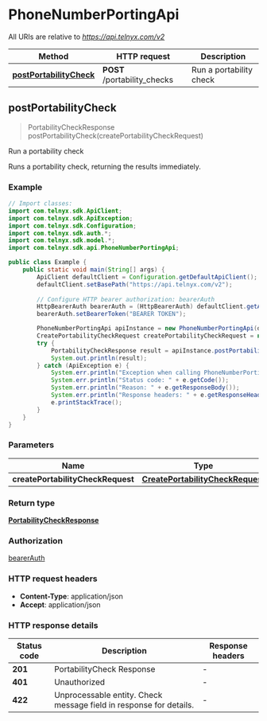 # PhoneNumberPortingApi

All URIs are relative to *https://api.telnyx.com/v2*

Method | HTTP request | Description
------------- | ------------- | -------------
[**postPortabilityCheck**](PhoneNumberPortingApi.md#postPortabilityCheck) | **POST** /portability_checks | Run a portability check



## postPortabilityCheck

> PortabilityCheckResponse postPortabilityCheck(createPortabilityCheckRequest)

Run a portability check

Runs a portability check, returning the results immediately.

### Example

```java
// Import classes:
import com.telnyx.sdk.ApiClient;
import com.telnyx.sdk.ApiException;
import com.telnyx.sdk.Configuration;
import com.telnyx.sdk.auth.*;
import com.telnyx.sdk.model.*;
import com.telnyx.sdk.api.PhoneNumberPortingApi;

public class Example {
    public static void main(String[] args) {
        ApiClient defaultClient = Configuration.getDefaultApiClient();
        defaultClient.setBasePath("https://api.telnyx.com/v2");
        
        // Configure HTTP bearer authorization: bearerAuth
        HttpBearerAuth bearerAuth = (HttpBearerAuth) defaultClient.getAuthentication("bearerAuth");
        bearerAuth.setBearerToken("BEARER TOKEN");

        PhoneNumberPortingApi apiInstance = new PhoneNumberPortingApi(defaultClient);
        CreatePortabilityCheckRequest createPortabilityCheckRequest = new CreatePortabilityCheckRequest(); // CreatePortabilityCheckRequest | 
        try {
            PortabilityCheckResponse result = apiInstance.postPortabilityCheck(createPortabilityCheckRequest);
            System.out.println(result);
        } catch (ApiException e) {
            System.err.println("Exception when calling PhoneNumberPortingApi#postPortabilityCheck");
            System.err.println("Status code: " + e.getCode());
            System.err.println("Reason: " + e.getResponseBody());
            System.err.println("Response headers: " + e.getResponseHeaders());
            e.printStackTrace();
        }
    }
}
```

### Parameters


Name | Type | Description  | Notes
------------- | ------------- | ------------- | -------------
 **createPortabilityCheckRequest** | [**CreatePortabilityCheckRequest**](CreatePortabilityCheckRequest.md)|  |

### Return type

[**PortabilityCheckResponse**](PortabilityCheckResponse.md)

### Authorization

[bearerAuth](../README.md#bearerAuth)

### HTTP request headers

- **Content-Type**: application/json
- **Accept**: application/json

### HTTP response details
| Status code | Description | Response headers |
|-------------|-------------|------------------|
| **201** | PortabilityCheck Response |  -  |
| **401** | Unauthorized |  -  |
| **422** | Unprocessable entity. Check message field in response for details. |  -  |

